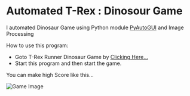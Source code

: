 # Automated T-Rex : Dinosour Game

I automated Dinosaur Game using Python module [PyAutoGUI](https://pypi.org/project/PyAutoGUI/) and Image Processing

How to use this program:

* Goto T-Rex Runner Dinosaur Game by [Clicking Here...](http://www.trex-game.skipser.com/)
* Start this program and then start the game.

You can make high Score like this...

![Game Image](https://art.pixilart.com/416e47125fb06d8.png)
